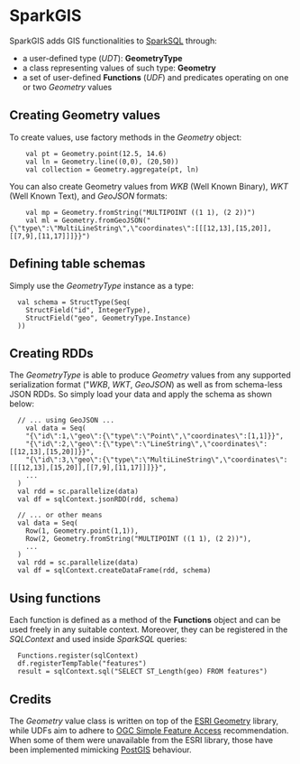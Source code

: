 # SparkGIS
SparkGIS adds GIS functionalities to [SparkSQL](https://github.com/apache/spark/tree/master/sql) through:
* a user-defined type (*UDT*): **GeometryType**
* a class representing values of such type: **Geometry**
* a set of user-defined **Functions** (*UDF*) and predicates operating on one or two *Geometry* values

## Creating Geometry values
To create values, use factory methods in the *Geometry* object:
```
	val pt = Geometry.point(12.5, 14.6)
	val ln = Geometry.line((0,0), (20,50))
	val collection = Geometry.aggregate(pt, ln)
```

You can also create Geometry values from *WKB* (Well Known Binary), *WKT* (Well Known Text), and *GeoJSON* formats:
```
	val mp = Geometry.fromString("MULTIPOINT ((1 1), (2 2))")
    val ml = Geometry.fromGeoJSON("{\"type\":\"MultiLineString\",\"coordinates\":[[[12,13],[15,20]],[[7,9],[11,17]]]}}")
```

## Defining table schemas
Simply use the *GeometryType* instance as a type:
```
  val schema = StructType(Seq(
    StructField("id", IntegerType),
    StructField("geo", GeometryType.Instance)
  ))	
```

## Creating RDDs
The *GeometryType* is able to produce *Geometry* values from any supported serialization format ("*WKB*, *WKT*, *GeoJSON*) as well as from schema-less JSON RDDs. So simply load your data and apply the schema as shown below:
```
  // ... using GeoJSON ...
	val data = Seq(
    "{\"id\":1,\"geo\":{\"type\":\"Point\",\"coordinates\":[1,1]}}",
    "{\"id\":2,\"geo\":{\"type\":\"LineString\",\"coordinates\":[[12,13],[15,20]]}}",
    "{\"id\":3,\"geo\":{\"type\":\"MultiLineString\",\"coordinates\":[[[12,13],[15,20]],[[7,9],[11,17]]]}}",
    ...
  )
  val rdd = sc.parallelize(data)
  val df = sqlContext.jsonRDD(rdd, schema)

  // ... or other means
  val data = Seq(
    Row(1, Geometry.point(1,1)),
    Row(2, Geometry.fromString("MULTIPOINT ((1 1), (2 2))"),
    ...
  )
  val rdd = sc.parallelize(data)
  val df = sqlContext.createDataFrame(rdd, schema)
```

## Using functions
Each function is defined as a method of the **Functions** object and can be used freely in any suitable context.
Moreover, they can be registered in the *SQLContext* and used inside *SparkSQL* queries:
```
  Functions.register(sqlContext)
  df.registerTempTable("features")
  result = sqlContext.sql("SELECT ST_Length(geo) FROM features")
```

## Credits
The *Geometry* value class is written on top of the [ESRI Geometry](https://github.com/Esri/geometry-api-java) library, while UDFs aim to adhere to [OGC Simple Feature Access](http://www.opengeospatial.org/standards/sfs) recommendation.
When some of them were unavailable from the ESRI library, those have been implemented mimicking [PostGIS](http://postgis.net/docs/manual-2.1/reference.html) behaviour.